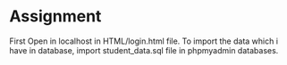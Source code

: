 # Assignment

First Open in localhost in HTML/login.html file.
To import the data which i have in database, import student_data.sql file in phpmyadmin databases.
